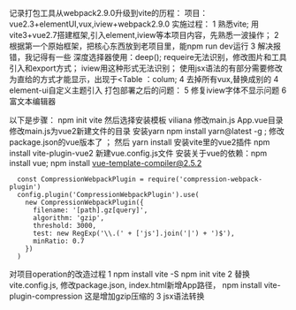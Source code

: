 记录打包工具从webpack2.9.0升级到vite的历程：
项目：vue2.3+elementUI,vux,iview+webpack2.9.0
实施过程：
1 熟悉vite; 用vite3+vue2.7搭建框架,引入element,iview等本项目内容，先熟悉一波操作；
2 根据第一个原始框架，把核心东西放到老项目里，能npm run dev运行
3 解决报错，我记得有一些
深度选择器使用：deep();
requeire无法识别，修改图片和工具引入和export方式；
iview用<i- >这种形式无法识别；
使用jsx语法的有部分需要修改为直给的方式才能显示，出现于<Table ：colum;
4 去掉所有vux,替换成别的
4 element-ui自定义主题引入
打包部署之后的问题：
5 修复iview字体不显示问题
6 富文本编辑器


以下是步骤：
npm init vite 然后选择安装模板 viliana
修改main.js    App.vue目录
修改main.js为vue2新建文件的目录
安装yarn npm install yarn@latest -g ; 修改package.json的vue版本了 ； 然后 yarn install
安装vite里的vue2插件  npm install vite-plugin-vue2
新建vue.config.js文件
安装关于vue的依赖：npm install vue;   npm install vue-template-compiler@2.5.2

      const CompressionWebpackPlugin = require('compression-webpack-plugin')
      config.plugin('CompressionWebpackPlugin').use(
        new CompressionWebpackPlugin({
          filename: '[path].gz[query]',
          algorithm: 'gzip',
          threshold: 3000,
          test: new RegExp('\\.(' + ['js'].join('|') + ')$'),
          minRatio: 0.7
        })
      )

对项目operation的改造过程
1 npm install vite -S    npm init vite
2 替换vite.config.js,   修改package.json,   index.html新增App路径， 
npm install vite-plugin-compression 这是增加gzip压缩的
3 jsx语法转换   <script lang="jsx">
4 vite.config.js 配置 alias(解析@)  extensions
5 解决和babel相关的错误：Plugin/Preset files are not allowed to export objects, only functions.这是版本不统一 ， 删除babel相关的，再重新安装babel-loader@7
import legacy from '@vitejs/plugin-legacy'
这个好像是官方的能解决babel的
重装node-sass;   npm install @babel/parser    npm install @babel/core -g

6 关于修改iview  element-ui的官方样式的文件都无法读取
~这个表示是vue/cli里面默认的，统一换成node_modules/
然后会报一个calc(）的错误，需要降低sass版本

7 对于很多样式文件里的@import操作
import是引入js文件的租金啊
@import是引入.scss（预编译css文件格式内容）
ps:看一下import和export  默认这种情况

8 vite不能使用require引用的问题怎么解决 ？
npm install @types/node --save-dev  没有解决问题
掘金上面说有三种方案的：
1. 第一种是采用import/from来引入，这种方式适合图片和所有模块，也是最符合规范，利用tree-shrink的。
2. 第二种是直接把图片提前压缩处理后放在public文件下，就可以通过根路径/xxx.png来访问到了。
3. 第三种使用vite提供的import.meta.glob()方法，但该方法返回的是异步的，适合配置懒加载动态路由。

9怎么处理timers模块
项目中 import {setTimeout} from 'timers'都报错的； 发现是timers-browserify这个包不支持
然后把这个引用全都去掉就好了 ，但是我不能明白为什么不能直接用setTimeout

10 模块的改造
有很多module.export+require的改造成export+import
export和export default
import的几种方法：

11 环境错误的修改
setting.js 改成export default function setting()

在开发过程中看到的一些重点信息：
@vitejs/plugin-vue插件是对vue3语法做支持，如果要支持vue2，需要用vite-plugin-vue2
sass
babel 和 babel-loader 作用是把es5+后向兼容；
babelrc文件的作用： 是配置文件对preset和plugin（表示该用哪些插件）进行配置
babel-plugin-transform-runtime
##########################################################################################
关于element-ui   iview的样式问题无法引入的：
1 ~这样的路径换成node_modules的
2 vite.config.js添加css相关的配置
3 /deep/的处理：    :deep
关于require的问题
使用vite的transform插件解决了
webpack中用resolve.ensure实现按需加载

以下附上vite.config.js:
```
import vue from "@vitejs/plugin-vue2"
import viteCompression from "vite-plugin-compression";
import { defineConfig, loadEnv } from "vite";
import requireTransform from 'vite-plugin-require-transform'
import { resolve } from "path";
export default ({ command, mode }) => {

  const env = loadEnv(mode, process.cwd(), "");
  return defineConfig({
    define: {
      "process.env": process.env,
    },
    // 插件列表
    plugins: [
      vue(),
      viteCompression(),
      requireTransform({
        // fileRegex: /.js$|.vue$/
      }),
    ],
    css: {
      preprocessorOptions: {
        less: {
          javascriptEnabled: true,
        },
        scss: {
          // 两种方式都可以
          additionalData: '@import "@/assets/css/elementui.scss";'
        }
      },
    },
    // 别名
    resolve: {
      extensions: [".js", ".vue", ".json", ".less", "scss", "jsx"],
      alias: {
        vue$: "vue/dist/vue.esm.js", // 独立构建即能识别template
        "@": resolve("src"),
        '/KindEditor': '/public/KindEditor'
      },
    },
    externals: {
      KindEditor: "window.KindEditor",
    },
    // 强制预构建插件包
    optimizeDeps: {
      // include: ['axios'],
    },
    // 打包配置
    build: {
      target: "modules",
      outDir: env.VITE_API_OUTPUT,
      assetsDir: "assets", // 指定生成静态资源的存放路径
      minify: "terser", // 混淆器，terser构建后文件体积更小
      terserOptions: {
        compress: {
          drop_console: true,
          drop_debugger: true,
        },
      },
    },
    base: env.VITE_BASE_URL, //在 HTTP 请求中预留此文件夹，用于代理 Vite 作为子文件夹时使用。应该以 / 字符开始和结束。
    // 本地运行配置，及反向代理配置
    server: {
      open: true, // 在服务器启动时自动在浏览器中打开应用程序
      hms: true,
      port: env.VITE_PORT,
      proxy: {
        "/mock": {
          target: "http://127.0.0.1:1111",
          changeOrigin: true,
        },
      },
    },
  });
};
```

